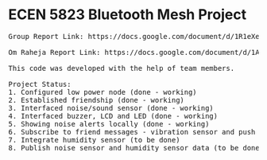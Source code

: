 # ECEN 5823 Bluetooth Mesh Project

<pre>
Group Report Link: https://docs.google.com/document/d/1R1eXeu73rT5qerNNjkkjfaU8d4dDdhMGX4tJ_LX3e94/edit

Om Raheja Report Link: https://docs.google.com/document/d/1AnGrCNfncc75SWrykYFmEkD-7aW01dyo0zd0w6rhZ1Q/edit

This code was developed with the help of team members.

Project Status:
1. Configured low power node (done - working)
2. Established friendship (done - working)
3. Interfaced noise/sound sensor (done - working)
4. Interfaced buzzer, LCD and LED (done - working)
5. Showing noise alerts locally (done - working)
6. Subscribe to friend messages - vibration sensor and push button (done - working)
7. Integrate humidity sensor (to be done)
8. Publish noise sensor and humidity sensor data (to be done)

</pre>